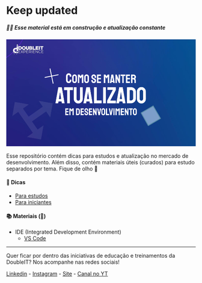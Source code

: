 # Keep updated

##### 🚧🚧 Esse material está em construção e atualização constante

![Como se manter atualizado em desenvolvimento](./assets/images/cover.png)

Esse repositório contém dicas para estudos e atualização no mercado de desenvolvimento. Além disso, contém materiais úteis (curados) para estudo separados por tema. Fique de olho 👀

#### 🤩 Dicas 
- [Para estudos](./topics/intro/tips.md)
- [Para iniciantes](./topics/intro/tips-beginners.md)

#### 📚 Materiais (🚧)

- IDE (Integrated Development Environment)
    - [VS Code](./topics/ides/vscode.md)

---

Quer ficar por dentro das iniciativas de educação e treinamentos da DoubleIT? Nos acompanhe nas redes sociais!

[Linkedin](https://br.linkedin.com/company/doubleit) -
[Instagram](https://www.instagram.com/doubleitconsultoria/?hl=en) - 
[Site](https://www.doubleit.com.br/) - [Canal no YT](https://www.youtube.com/channel/UCy7BKjTDyE5I-lQGP0UScXQ)
